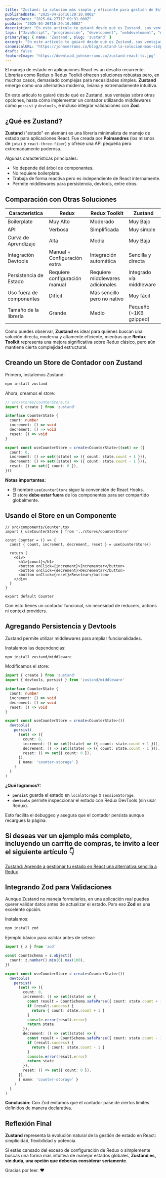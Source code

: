 ```yaml
---
title: "Zustand: La solución más simple y eficiente para gestión de Estado en React"
publishedDate: "2025-04-26T16:29:10.000Z"
updatedDate: "2025-04-27T17:09:31.000Z"
pubDate: "2025-04-26T16:29:10.000Z"
description: "En este artículo te guiaré desde qué es Zustand, sus ventajas sobre otras opciones, hasta cómo implementar un contador utilizando middlewares como persist y devtools, e incluso integrar validaciones con Zod."
tags: ["JavaScript", "programación", "development", "webdeveloment", "desarrollo-web", "TypeScript", "frontend", "front-end", "redux", "zustand", "software", "web", "johnserrano.co", "johnserrano", "estado", "react"]
primaryTag: { name: 'Zustand', slug: 'zustand' }
excerpt: "En este artículo te guiaré desde qué es Zustand, sus ventajas sobre otras opciones, hasta cómo implementar un contador utilizando middlewares como persist y devtools, e incluso integrar validaciones con Zod."
canonicalURL: "https://johnserrano.co/blog/zustand-la-solucion-mas-simple-y-eficiente-para-gestion-de-estado-en-react"
draft: false
featureImage: "https://download.johnserrano.co/zustand-react-ts.jpg"
---
```


El manejo de estado en aplicaciones React es un desafío recurrente. Librerías como Redux o Redux Toolkit ofrecen soluciones robustas pero, en muchos casos, demasiado complejas para necesidades simples. **Zustand** emerge como una alternativa moderna, liviana y extremadamente intuitiva.

En este artículo te guiaré desde qué es Zustand, sus ventajas sobre otras opciones, hasta cómo implementar un contador utilizando middlewares como `persist` y `devtools`, e incluso integrar validaciones con **Zod**.

## ¿Qué es Zustand?

**Zustand** ("estado" en alemán) es una librería minimalista de manejo de estado para aplicaciones React. Fue creada por **Poimandres** (los mismos de `jotai` y `react-three-fiber`) y ofrece una API pequeña pero extremadamente poderosa.

Algunas características principales:

- No depende del árbol de componentes.
- No requiere boilerplate.
- Trabaja de forma reactiva pero es independiente de React internamente.
- Permite middlewares para persistencia, devtools, entre otros.


## Comparación con Otras Soluciones

| Característica              | Redux                          | Redux Toolkit                  | Zustand                  |
|------------------------------|--------------------------------|--------------------------------|---------------------------|
| Boilerplate                  | Muy Alto                      | Moderado                      | Muy Bajo                 |
| API                          | Verbosa                       | Simplificada                  | Muy simple               |
| Curva de Aprendizaje         | Alta                           | Media                         | Muy Baja                 |
| Integración Devtools         | Manual + Configuración extra  | Integración automática        | Sencilla y directa        |
| Persistencia de Estado       | Requiere configuración manual | Requiere middlewares adicionales | Integrado vía middleware |
| Uso fuera de componentes     | Difícil                        | Más sencillo pero no nativo   | Muy fácil                |
| Tamaño de la librería         | Grande                         | Medio                         | Pequeño (~1KB gzipped)   |

Como puedes observar, **Zustand** es ideal para quienes buscan una solución directa, moderna y altamente eficiente, mientras que **Redux Toolkit** representa una mejora significativa sobre Redux clásico, pero aún mantiene cierta complejidad estructural.


## Creando un Store de Contador con Zustand

Primero, instalemos Zustand:

```bash
npm install zustand
```

Ahora, creamos el store:

```typescript
// src/stores/counterStore.ts
import { create } from 'zustand'

interface CounterState {
  count: number
  increment: () => void
  decrement: () => void
  reset: () => void
}

export const useCounterStore = create<CounterState>((set) => ({
  count: 0,
  increment: () => set((state) => ({ count: state.count + 1 })),
  decrement: () => set((state) => ({ count: state.count - 1 })),
  reset: () => set({ count: 0 }),
}))
```

**Notas importantes:**
- El nombre `useCounterStore` sigue la convención de React Hooks.
- El store **debe estar fuera** de los componentes para ser compartido globalmente.


## Usando el Store en un Componente

```tsx
// src/components/Counter.tsx
import { useCounterStore } from '../stores/counterStore'

const Counter = () => {
  const { count, increment, decrement, reset } = useCounterStore()

  return (
    <div>
      <h1>{count}</h1>
      <button onClick={increment}>Incrementar</button>
      <button onClick={decrement}>Decrementar</button>
      <button onClick={reset}>Resetear</button>
    </div>
  )
}

export default Counter
```

Con esto tienes un contador funcional, sin necesidad de reducers, actions ni context providers.


## Agregando Persistencia y Devtools

Zustand permite utilizar middlewares para ampliar funcionalidades.

Instalamos las dependencias:

```bash
npm install zustand/middleware
```

Modificamos el store:

```typescript
import { create } from 'zustand'
import { devtools, persist } from 'zustand/middleware'

interface CounterState {
  count: number
  increment: () => void
  decrement: () => void
  reset: () => void
}

export const useCounterStore = create<CounterState>()(
  devtools(
    persist(
      (set) => ({
        count: 0,
        increment: () => set((state) => ({ count: state.count + 1 })),
        decrement: () => set((state) => ({ count: state.count - 1 })),
        reset: () => set({ count: 0 }),
      }),
      { name: 'counter-storage' }
    )
  )
)
```

**¿Qué logramos?:**
- **`persist`** guarda el estado en `localStorage` o `sessionStorage`.
- **`devtools`** permite inspeccionar el estado con Redux DevTools (sin usar Redux).

Esto facilita el debuggeo y asegura que el contador persista aunque recargues la página.

## Si deseas ver un ejemplo más completo, incluyendo un carrito de compras, te invito a leer el siguiente artículo 👇

[Zustand: Aprende a gestionar tu estado en React una alternativa sencilla a Redux](https://johnserrano.co/blog/zustand-aprende-a-gestionar-tu-estado-en-react-una-alternativa-sencilla-a-redux)

## Integrando Zod para Validaciones

Aunque Zustand no maneja formularios, en una aplicación real puedes querer validar datos antes de actualizar el estado. Para eso **Zod** es una excelente opción.

Instalamos:

```bash
npm install zod
```

Ejemplo básico para validar antes de setear:

```typescript
import { z } from 'zod'

const CountSchema = z.object({
  count: z.number().min(0).max(100),
})

export const useCounterStore = create<CounterState>()(
  devtools(
    persist(
      (set) => ({
        count: 0,
        increment: () => set((state) => {
          const result = CountSchema.safeParse({ count: state.count + 1 })
          if (result.success) {
            return { count: state.count + 1 }
          }
          console.error(result.error)
          return state
        }),
        decrement: () => set((state) => {
          const result = CountSchema.safeParse({ count: state.count - 1 })
          if (result.success) {
            return { count: state.count - 1 }
          }
          console.error(result.error)
          return state
        }),
        reset: () => set({ count: 0 }),
      }),
      { name: 'counter-storage' }
    )
  )
)
```

**Conclusión:** Con Zod evitamos que el contador pase de ciertos límites definidos de manera declarativa.

## Reflexión Final

**Zustand** representa la evolución natural de la gestión de estado en React: simplicidad, flexibilidad y potencia.

Si estás cansado del exceso de configuración de Redux o simplemente buscas una forma más intuitiva de manejar estados globales, **Zustand es, sin duda, una opción que deberías considerar seriamente**.

Gracias por leer. ❤️
